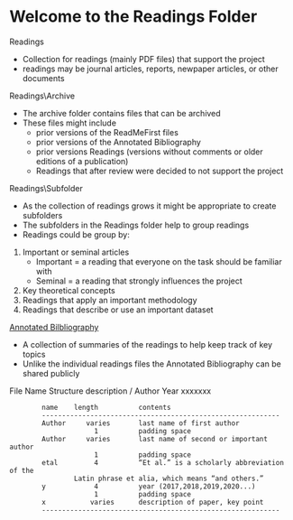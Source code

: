 # Welcome to the Readings Folder
Readings	   
- Collection for readings (mainly PDF files) that support the project
- readings may be journal articles, reports, newpaper articles, or other documents
			
Readings\Archive   
- The archive folder contains files that can be archived
- These files might include 
	- prior versions of the ReadMeFirst files
	- prior versions of the Annotated Bibliography
	- prior versions Readings (versions without comments or older editions of a publication)
	- Readings that after review were decided to not support the project

Readings\Subfolder 
- As the collection of readings grows it might be appropriate to create subfolders
- The subfolders in the Readings folder help to group readings
- Readings could be group by:
1. Important or seminal articles
	- Important = a reading that everyone on the task should be familiar with
	- Seminal = a reading that strongly influences the project 
2. Key theoretical concepts
3. Readings that apply an important methodology
4. Readings that describe or use an important dataset

[Annotated Bilbliography](https://github.com/npr99/URSC645/blob/main/Readings/00_URSC645_AnnotatedBibliography.md)
- A collection of summaries of the readings to help keep track of key topics
- Unlike the individual readings files the Annotated Bibliography can be shared publicly


File Name Structure
                           description
                            /
                Author Year xxxxxxx


            name    length          contents
            -----------------------------------------------------------
            Author     varies       last name of first author
                         1          padding space
            Author     varies       last name of second or important author
                         1          padding space
            etal         4          “Et al.” is a scholarly abbreviation of the 
					Latin phrase et alia, which means “and others.”
            y            4          year (2017,2018,2019,2020...)
                         1          padding space
            x           varies      description of paper, key point
            -----------------------------------------------------------
